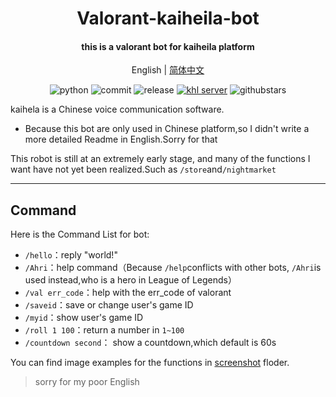 <h1 align="center">Valorant-kaiheila-bot</h1>


<h4 align="center">this is a valorant bot for kaiheila platform</h4>


<div align="center">

English | [简体中文](./README.md)

![python](https://img.shields.io/badge/Python-3.8%2B-green) ![commit](https://img.shields.io/github/last-commit/Aewait/Valorant-kaiheila-bot) ![release](https://img.shields.io/github/v/release/Aewait/Valorant-kaiheila-bot)
[![khl server](https://www.kaiheila.cn/api/v3/badge/guild?guild_id=3566823018281801&style=3)](https://kaihei.co/oqz7Xg) ![githubstars](https://img.shields.io/github/stars/Aewait/Valorant-kaiheila-bot?style=social)

</div>

kaihela is a Chinese voice communication software.

* Because this bot are only used in Chinese platform,so I didn't write a more detailed Readme in English.Sorry for that

This robot is still at an extremely early stage, and many of the functions I want have not yet been realized.Such as `/store`and`/nightmarket`

---

## Command

Here is the Command List for bot:

* `/hello`：reply "world!"
* `/Ahri`：help command（Because `/help`conflicts with other bots, `/Ahri`is used instead,who is a hero in League of Legends）
* `/val err_code`：help with the err_code of valorant
* `/saveid`：save or change user's game ID
* `/myid`：show user's game ID
* `/roll 1 100`：return a number in `1~100`
* `/countdown second`： show a countdown,which default is 60s

You can find image examples for the functions in [screenshot](./screenshot) floder.

> sorry for my poor English